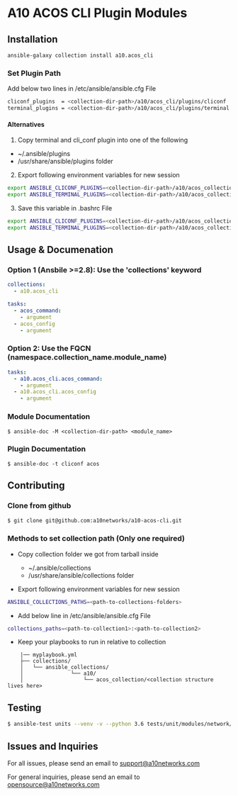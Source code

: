 # A10 ACOS CLI Plugin Modules

## Installation 

`ansible-galaxy collection install a10.acos_cli ` 

### Set Plugin Path 

Add below two lines in /etc/ansible/ansible.cfg File

```bash
cliconf_plugins  = <collection-dir-path>/a10/acos_cli/plugins/cliconf
terminal_plugins = <collection-dir-path>/a10/acos_cli/plugins/terminal
```

#### Alternatives

1. Copy terminal and cli_conf plugin into one of the following
  * ~/.ansible/plugins
  * /usr/share/ansible/plugins folder

2. Export following environment variables for new session

```bash
export ANSIBLE_CLICONF_PLUGINS=<collection-dir-path>/a10/acos_collection/plugins/cliconf
export ANSIBLE_TERMINAL_PLUGINS=<collection-dir-path>/a10/acos_collection/plugins/terminal
```
	
3. Save this variable in .bashrc File 

```bash
export ANSIBLE_CLICONF_PLUGINS=<collection-dir-path>/a10/acos_collection/plugins/cliconf
export ANSIBLE_TERMINAL_PLUGINS=<collection-dir-path>/a10/acos_collection/plugins/terminal
```

## Usage & Documenation

### Option 1 (Ansbile >=2.8):  Use the 'collections' keyword

```yaml
collections:
  - a10.acos_cli

tasks:
  - acos_command:
    - argument
  - acos_config
    - argument
```

### Option 2: Use the FQCN (namespace.collection_name.module_name)

```yaml
tasks:
  - a10.acos_cli.acos_command:
    - argument
  - a10.acos_cli.acos_config
    - argument
```

### Module Documentation

```
$ ansible-doc -M <collection-dir-path> <module_name>
```

### Plugin Documentation

```
$ ansible-doc -t cliconf acos 
```

## Contributing

### Clone from github

```bash
$ git clone git@github.com:a10networks/a10-acos-cli.git
```

### Methods to set collection path (Only one required) 

* Copy collection folder we got from tarball inside 
  * ~/.ansible/collections 
  * /usr/share/ansible/collections folder 
	
*  Export following environment variables for new session

```bash
ANSIBLE_COLLECTIONS_PATHS=<path-to-collections-folders>
```
	
* Add below line in /etc/ansible/ansible.cfg File 

```bash	
collections_paths=<path-to-collection1>:<path-to-collection2>
```

* Keep your playbooks to run in relative to collection 

```
	|── myplaybook.yml
	├── collections/
	│   └── ansible_collections/
	│               └── a10/
	│                   └── acos_collection/<collection structure lives here>
```

## Testing

```bash
$ ansible-test units --venv -v --python 3.6 tests/unit/modules/network/a10/test_acos*.py 
```

## Issues and Inquiries
For all issues, please send an email to support@a10networks.com 

For general inquiries, please send an email to opensource@a10networks.com
